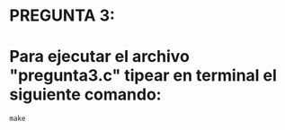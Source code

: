 #  PREGUNTA 3:
#  Para ejecutar el archivo "pregunta3.c" tipear en terminal el siguiente comando:

	make
